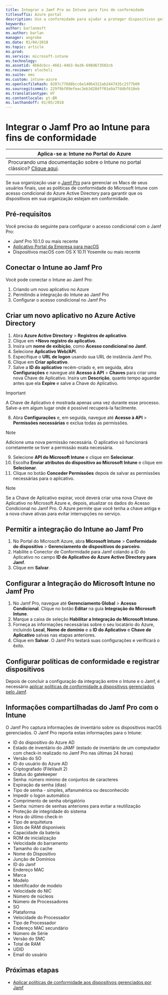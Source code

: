 ```yaml
---
title: Integrar o Jamf Pro ao Intune para fins de conformidade
titlesuffix: Azure portal
description: Use a conformidade para ajudar a proteger dispositivos gerenciados pelo Jamf.
keywords: 
author: barlanmsft
ms.author: barlan
manager: angrobe
ms.date: 01/04/2018
ms.topic: article
ms.prod: 
ms.service: microsoft-intune
ms.technology: 
ms.assetid: 4b6dcbcc-4661-4463-9a36-698d673502c6
ms.reviewer: elocholi
ms.suite: ems
ms.custom: intune-azure
ms.openlocfilehash: 8207c77688bcc6e14064322ab2447435c2377b09
ms.sourcegitcommit: 229f9bf89efeac3eb3d28dff01e9a77ddbf618eb
ms.translationtype: HT
ms.contentlocale: pt-BR
ms.lasthandoff: 01/05/2018
---
```

# <a name="integrate-jamf-pro-with-intune-for-compliance"></a>Integrar o Jamf Pro ao Intune para fins de conformidade

|Aplica-se a: Intune no Portal do Azure |
|--|
|Procurando uma documentação sobre o Intune no portal clássico? [Clique aqui](/intune/introduction-intune?toc=/intune-classic/toc.json).|
| |

Se sua organização usar o [Jamf Pro](https://www.jamf.com) para gerenciar os Macs de seus usuários finais, use as políticas de conformidade do Microsoft Intune com acesso condicional do Azure Active Directory para garantir que os dispositivos em sua organização estejam em conformidade.

## <a name="prerequisites"></a>Pré-requisitos

Você precisa do seguinte para configurar o acesso condicional com o Jamf Pro:

- Jamf Pro 10.1.0 ou mais recente
- [Aplicativo Portal da Empresa para macOS](https://aka.ms/macoscompanyportal)
- Dispositivos macOS com OS X 10.11 Yosemite ou mais recente

## <a name="connecting-intune-to-jamf-pro"></a>Conectar o Intune ao Jamf Pro

Você pode conectar o Intune ao Jamf Pro:

1. Criando um novo aplicativo no Azure
2. Permitindo a integração do Intune ao Jamf Pro
3. Configurar o acesso condicional no Jamf Pro

## <a name="create-a-new-application-in-azure-active-directory"></a>Criar um novo aplicativo no Azure Active Directory

1. Abra **Azure Active Directory** > **Registros de aplicativo**.
2. Clique em **+Novo registro do aplicativo**.
3. Insira um **nome de exibição**, como **Acesso condicional no Jamf**.
4. Selecione **Aplicativo Web/API**.
5. Especifique o **URL de logon** usando sua URL de instância Jamf Pro.
6. Clique em **Criar aplicativo**.
7. Salve a **ID do aplicativo** recém-criado e, em seguida, abra **Configurações** e navegue até **Acesso à API** > **Chaves** para criar uma nova Chave de Aplicativo. Insira um **Descrição**, quanto tempo aguardar antes que ela **Expire** e salve a Chave do Aplicativo.

  > [!IMPORTANT]
  > A Chave de Aplicativo é mostrada apenas uma vez durante esse processo. Salve-a em algum lugar onde é possível recuperá-la facilmente.

8. Abra **Configurações** e, em seguida, navegue até **Acesso à API** > **Permissões necessárias** e exclua todas as permissões.

  > [!NOTE]
  > Adicione uma nova permissão necessária. O aplicativo só funcionará corretamente se tiver a permissão exata necessária.

9.  Selecione **API do Microsoft Intune** e clique em **Selecionar**.
10. Escolha **Enviar atributos do dispositivo ao Microsoft Intune** e clique em **Selecionar**.
11. Clique no botão **Conceder Permissões** depois de salvar as permissões necessárias para o aplicativo.

  > [!NOTE]
  > Se a Chave de Aplicativo expirar, você deverá criar uma nova Chave de Aplicativo no Microsoft Azure e, depois, atualizar os dados do Acesso Condicional no Jamf Pro. O Azure permite que você tenha a chave antiga e a nova chave ativas para evitar interrupções no serviço.

## <a name="enable-intune-to-integrate-with-jamf-pro"></a>Permitir a integração do Intune ao Jamf Pro

1. No Portal do Microsoft Azure, abra **Microsoft Intune** > **Conformidade do dispositivo** > **Gerenciamento de dispositivos do parceiro**.
2. Habilite o Conector de Conformidade para Jamf colando a ID do Aplicativo no campo **ID de Aplicativo do Azure Active Directory para Jamf**.
3. Clique em **Salvar**.

## <a name="configure-microsoft-intune-integration-in-jamf-pro"></a>Configurar a Integração do Microsoft Intune no Jamf Pro

1. No Jamf Pro, navegue até **Gerenciamento Global** > **Acesso Condicional**. Clique no botão **Editar** na guia **Integração do Microsoft Intune**.
2. Marque a caixa de seleção **Habilitar a Integração do Microsoft Intune**.
3. Forneça as informações necessárias sobre o seu locatário do Azure, incluindo **Local**, **Nome de domínio** e a **ID do Aplicativo** e **Chave de Aplicativo** salvas nas etapas anteriores.
4. Clique em **Salvar**. O Jamf Pro testará suas configurações e verificará o êxito.

## <a name="set-up-compliance-policies-and-register-devices"></a>Configurar políticas de conformidade e registrar dispositivos

Depois de concluir a configuração da integração entre o Intune e o Jamf, é necessário [aplicar políticas de conformidade a dispositivos gerenciados pelo Jamf](conditional-access-assign-jamf.md).

## <a name="information-shared-from-jamf-pro-to-intune"></a>Informações compartilhadas do Jamf Pro com o Intune

O Jamf Pro captura informações de inventário sobre os dispositivos macOS gerenciados. O Jamf Pro reporta estas informações para o Intune:

* ID do dispositivo do Azure AD
* Estado de inventário do JAMF (estado de inventário de um computador com check-in realizado no Jamf Pro nas últimas 24 horas)
* Versão do SO
* ID do usuário do Azure AD
* Criptografado (FileVault 2)
* Status do gatekeeper
* Senha: número mínimo de conjuntos de caracteres
* Expiração da senha (dias)
* Tipo de senha - simples, alfanumérica ou desconhecido
* Impedir o logon automático
* Comprimento de senha obrigatório
* Senha: número de senhas anteriores para evitar a reutilização
* Proteção de integridade do sistema
* Hora do último check-in
* Tipo de arquitetura
* Slots de RAM disponíveis
* Capacidade da bateria
* ROM de inicialização
* Velocidade do barramento
* Tamanho do cache
* Nome do Dispositivo
* Junção de Domínios
* ID do Jamf
* Endereço MAC
* Marca
* Modelo
* Identificador de modelo
* Velocidade do NIC
* Número de núcleos
* Número de Processadores
* SO
* Plataforma
* Velocidade do Processador
* Tipo de Processador
* Endereço MAC secundário
* Número de Série
* Versão do SMC
* Total de RAM
* UDID
* Email do usuário

## <a name="next-steps"></a>Próximas etapas

- [Aplicar políticas de conformidade aos dispositivos gerenciados por Jamf](conditional-access-assign-jamf.md)
